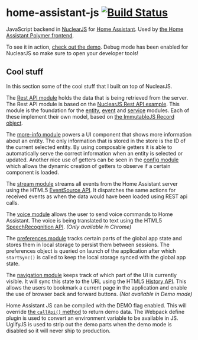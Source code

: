 # home-assistant-js [![Build Status](https://travis-ci.org/balloob/home-assistant-js.svg?branch=master)](https://travis-ci.org/balloob/home-assistant-js)
JavaScript backend in [NuclearJS][nuclear-js] for [Home Assistant][home-assistant]. Used by [the Home Assistant Polymer frontend][home-assistant-polymer].

To see it in action, [check out the demo][home-assistant-demo]. Debug mode has been enabled for NuclearJS so make sure to open your developer tools!

## Cool stuff

In this section some of the cool stuff that I built on top of NuclearJS.

The [Rest API module][module-rest-api] holds the data that is being retrieved from the server. The Rest API module is based on the [NuclearJS Rest API example](https://github.com/optimizely/nuclear-js/tree/master/examples/rest-api). This module is the foundation for the [entity][module-entity], [event][module-event] and [service][module-service] modules. Each of these implement their own model, based on [the ImmutableJS Record object][immutablejs-record].

The [more-info module][module-more-info] powers a UI component that shows more information about an entity. The only information that is stored in the store is the ID of the current selected entity. By using composable getters it is able to automatically serve the correct information when an entity is selected or updated. Another nice use of getters can be seen in the [config module][module-config] which allows the dynamic creation of getters to observe if a certain component is loaded.

The [stream module][module-stream] streams all events from the Home Assistant server using the HTML5 [EventSource API][mdn-eventsource]. It dispatches the same actions for received events as when the data would have been loaded using REST api calls.

The [voice module][module-voice] allows the user to send voice commands to Home Assistant. The voice is being translated to text using the HTML5 [SpeechRecognition API][google-speechrecognition]. _(Only available in Chrome)_

The [preferences module][module-preferences] tracks certain parts of the global app state and stores them in local storage to persist them between sessions. The preferences object is queried on launch of the application after which `startSync()` is called to keep the local storage synced with the global app state.

The [navigation module][module-navigation] keeps track of which part of the UI is currently visible. It will sync this state to the URL using the HTML5 [History API][mdn-history]. This allows the users to bookmark a current page in the application and enable the use of browser back and forward buttons. _(Not available in Demo mode)_

Home Assistant JS can be compiled with the DEMO flag enabled. This will override [the `callApi()` method][module-api] to return demo data. The Webpack define plugin is used to convert an environment variable to be available in JS. UglifyJS is used to strip out the demo parts when the demo mode is disabled so it will never ship to production.

[nuclear-js]: http://optimizely.github.io/nuclear-js/
[home-assistant]: https://home-assistant.io
[home-assistant-polymer]: https://github.com/balloob/home-assistant-polymer
[home-assistant-demo]: https://home-assistant.io/demo/

[module-rest-api]: https://github.com/balloob/home-assistant-js/tree/master/src/modules/rest-api
[module-entity]: https://github.com/balloob/home-assistant-js/tree/master/src/modules/entity
[module-event]: https://github.com/balloob/home-assistant-js/tree/master/src/modules/event
[module-service]: https://github.com/balloob/home-assistant-js/tree/master/src/modules/service
[module-more-info]: https://github.com/balloob/home-assistant-js/blob/master/src/modules/more-info/getters.js
[module-config]: https://github.com/balloob/home-assistant-js/blob/master/src/modules/config/getters.js
[module-stream]: https://github.com/balloob/home-assistant-js/blob/master/src/modules/stream/actions.js
[module-voice]: https://github.com/balloob/home-assistant-js/blob/master/src/modules/voice/actions.js
[module-preferences]: https://github.com/balloob/home-assistant-js/blob/master/src/modules/preferences/localstorage-preferences.js
[module-navigation]: https://github.com/balloob/home-assistant-js/blob/master/src/modules/navigation/url-sync.js
[module-api]: https://github.com/balloob/home-assistant-js/blob/master/src/modules/api/call-api.js

[immutablejs-record]: http://facebook.github.io/immutable-js/docs/#/Record
[mdn-eventsource]: https://developer.mozilla.org/en-US/docs/Web/API/EventSource
[mdn-history]: https://developer.mozilla.org/en-US/docs/Web/API/History
[google-speechrecognition]: https://developers.google.com/web/updates/2013/01/Voice-Driven-Web-Apps-Introduction-to-the-Web-Speech-API
